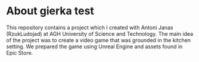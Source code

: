 # About gierka test
This repository contains a project which I created with Antoni Janas (RzukLudojad) at AGH University of Science and Technology. 
The main idea of the project was to create a video game that was grounded in the kitchen setting. 
We prepared the game using Unreal Engine and assets found in Epic Store.
